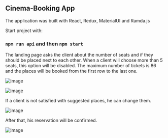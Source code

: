 
## Cinema-Booking App
The application was built with React, Redux, MaterialUI and Ramda.js

Start project with:

### `npm run api` and then `npm start`

The landing page asks the client about the number of seats and if they should be placed next to each other. 
When a client will choose more than 5 seats, this option will be disabled.
The maximum number of tickets is 86 and the places will be booked from the first row to the last one.

![image](https://user-images.githubusercontent.com/76259648/124583500-67335000-de53-11eb-8949-8aefb538b886.png)

![image](https://user-images.githubusercontent.com/76259648/124583467-5c78bb00-de53-11eb-8da2-747be913e900.png)

If a client is not satisfied with suggested places, he can change them. 

![image](https://user-images.githubusercontent.com/76259648/124583291-2dfae000-de53-11eb-9edb-f7ea10d3ab1c.png)

After that, his reservation will be confirmed.

![image](https://user-images.githubusercontent.com/76259648/124583322-36531b00-de53-11eb-9361-4ec6d2597689.png)
